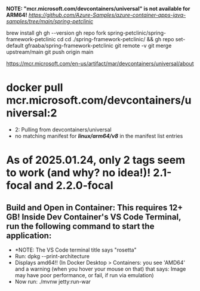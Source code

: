 **NOTE: "mcr.microsoft.com/devcontainers/universal" is not available for ARM64!**
*https://github.com/Azure-Samples/azure-container-apps-java-samples/tree/main/spring-petclinic*

brew install gh
gh --version
gh repo fork spring-petclinic/spring-framework-petclinic
cd cd ./spring-framework-petclinic/ && gh repo set-default gfraaba/spring-framework-petclinic
git remote -v
git merge upstream/main
git push origin main

https://mcr.microsoft.com/en-us/artifact/mar/devcontainers/universal/about
# docker pull mcr.microsoft.com/devcontainers/universal:2   
- 2: Pulling from devcontainers/universal
- no matching manifest for ***linux/arm64/v8*** in the manifest list entries

# As of 2025.01.24, only 2 tags seem to work (and why? no idea!)! 2.1-focal and 2.2.0-focal 

## Build and Open in Container: This requires 12+ GB! Inside Dev Container's VS Code Terminal, run the following command to start the application:
- *NOTE: The VS Code terminal title says "rosetta"
- Run: dpkg --print-architecture 
- Displays amd64!! (In Docker Desktop > Containers: you see 'AMD64' and a warning (when you hover your mouse on that) that says: Image may have poor performance, or fail, if run via emulation)
- Now run: ./mvnw jetty:run-war